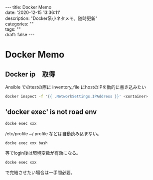 \-\-- title: Docker Memo\
date: \'2020-12-15 13:36:11\'\
description: \"Docker系小ネタメモ。随時更新\"\
categories: \"\"\
tags: \"\"\
draft: false
\-\--

# Docker Memo

## Docker ip　取得

Ansible でのtestの際に inventory_file にhostのIPを動的に書き込みたい

``` bash
docker inspect -f '{{ .NetworkSettings.IPAddress }}' <container>
```

## \'docker exec\' is not road env

``` bash
docke exec xxx
```

/etc/profile \~/.profile などは自動読み込まない。

``` bash
docke exec xxx bash
```

等でlogin後は環境変数が有効になる。

``` bash
docke exec xxx
```

で完結させたい場合は一手間必要。
